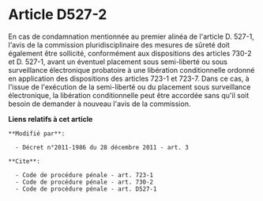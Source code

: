 # Article D527-2

En cas de condamnation mentionnée au premier alinéa de l'article D. 527-1, l'avis de la commission pluridisciplinaire des
mesures de sûreté doit également être sollicité, conformément aux dispositions des articles 730-2 et D. 527-1, avant un
éventuel placement sous semi-liberté ou sous surveillance électronique probatoire à une libération conditionnelle ordonné en
application des dispositions des articles 723-1 et 723-7. Dans ce cas, à l'issue de l'exécution de la semi-liberté ou du
placement sous surveillance électronique, la libération conditionnelle peut être accordée sans qu'il soit besoin de demander
à nouveau l'avis de la commission.

**Liens relatifs à cet article**

	**Modifié par**:

	  - Décret n°2011-1986 du 28 décembre 2011 - art. 3

	**Cite**:

	  - Code de procédure pénale - art. 723-1
	  - Code de procédure pénale - art. 730-2
	  - Code de procédure pénale - art. D527-1
